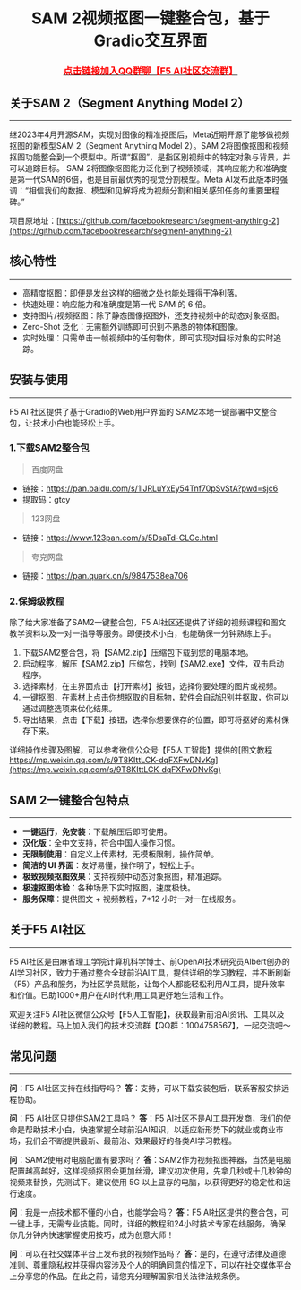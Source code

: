 # <center>SAM 2视频抠图一键整合包，基于Gradio交互界面</center>

### <center>[<font color='red'>点击链接加入QQ群聊【F5 AI社区交流群】</font>](https://qm.qq.com/q/UaxRVH3226)</center>



## 关于SAM 2（Segment Anything Model 2）
---
继2023年4月开源SAM，实现对图像的精准抠图后，Meta近期开源了能够做视频抠图的新模型SAM 2（Segment Anything Model 2）。SAM 2将图像抠图和视频抠图功能整合到一个模型中。所谓“抠图”，是指区别视频中的特定对象与背景，并可以追踪目标。
SAM 2将图像抠图能力泛化到了视频领域，其响应能力和准确度是第一代SAM的6倍，也是目前最优秀的视觉分割模型。Meta AI发布此版本时强调：“相信我们的数据、模型和见解将成为视频分割和相关感知任务的重要里程碑。”

项目原地址：[https://github.com/facebookresearch/segment-anything-2](https://github.com/facebookresearch/segment-anything-2)

## 核心特性
---
* 高精度抠图：即便是发丝这样的细微之处也能处理得干净利落。
* 快速处理：响应能力和准确度是第一代 SAM 的 6 倍。
* 支持图片/视频抠图：除了静态图像抠图外，还支持视频中的动态对象抠图。
* Zero-Shot 泛化：无需额外训练即可识别不熟悉的物体和图像。
* 实时处理：只需单击一帧视频中的任何物体，即可实现对目标对象的实时追踪。

## 安装与使用
---
F5 AI 社区提供了基于Gradio的Web用户界面的 SAM2本地一键部署中文整合包，让技术小白也能轻松上手。

### 1.下载SAM2整合包

> 百度网盘
* 链接：https://pan.baidu.com/s/1lJRLuYxEy54Tnf70pSvStA?pwd=sjc6 
* 提取码：gtcy

> 123网盘
* 链接：https://www.123pan.com/s/5DsaTd-CLGc.html

> 夸克网盘
* 链接：https://pan.quark.cn/s/9847538ea706

### 2.保姆级教程

除了给大家准备了SAM2一键整合包，F5 AI社区还提供了详细的视频课程和图文教学资料以及一对一指导等服务。即便技术小白，也能确保一分钟熟练上手。
1. 下载SAM2整合包，将【SAM2.zip】压缩包下载到您的电脑本地。
2. 启动程序，解压【SAM2.zip】压缩包，找到【SAM2.exe】文件，双击启动程序。
3. 选择素材，在主界面点击【打开素材】按钮，选择你要处理的图片或视频。
4. 一键抠图，在素材上点击你想抠取的目标物，软件会自动识别并抠取，你可以通过调整选项来优化结果。
5. 导出结果，点击【下载】按钮，选择你想要保存的位置，即可将抠好的素材保存下来。

详细操作步骤及图解，可以参考微信公众号【F5人工智能】提供的[图文教程 https://mp.weixin.qq.com/s/9T8KIttLCK-dqFXFwDNvKg](https://mp.weixin.qq.com/s/9T8KIttLCK-dqFXFwDNvKg)


## SAM 2一键整合包特点
---

* **一键运行，免安装**：下载解压后即可使用。
* **汉化版**：全中文支持，符合中国人操作习惯。
* **无限制使用**：自定义上传素材，无模板限制，操作简单。
* **简洁的 UI 界面**：友好易懂，操作明了，轻松上手。
* **极致视频抠图效果**：支持视频中动态对象抠图，精准追踪。
* **极速抠图体验**：各种场景下实时抠图，速度极快。
* **服务保障**：提供图文 + 视频教程，7*12 小时一对一在线服务。

## 关于F5 AI社区
---
F5 AI社区是由麻省理工学院计算机科学博士、前OpenAI技术研究员Albert创办的AI学习社区，致力于通过整合全球前沿AI工具，提供详细的学习教程，并不断刷新（F5）产品和服务，为社区学员赋能，让每个人都能轻松利用AI工具，提升效率和价值。已助1000+用户在AI时代利用工具更好地生活和工作。

欢迎关注F5 AI社区微信公众号【F5人工智能】，获取最新前沿AI资讯、工具以及详细的教程。马上加入我们的技术交流群【QQ群：1004758567】，一起交流吧～


## 常见问题
---
**问**：F5 AI社区支持在线指导吗？
**答**：支持，可以下载安装包后，联系客服安排远程协助。

**问**：F5 AI社区只提供SAM2工具吗？
**答**：F5 AI社区不是AI工具开发商，我们的使命是帮助技术小白，快速掌握全球前沿AI知识，以适应新形势下的就业或商业市场，我们会不断提供最新、最前沿、效果最好的各类AI学习教程。

**问**：SAM2使用对电脑配置有要求吗？
**答**：SAM2作为视频抠图神器，当然是电脑配置越高越好，这样视频抠图会更加丝滑，建议初次使用，先拿几秒或十几秒钟的视频来替换，先测试下。建议使用 5G 以上显存的电脑，以获得更好的稳定性和运行速度。

**问**：我是一点技术都不懂的小白，也能学会吗？
**答**：F5 AI社区提供的整合包，可一键上手，无需专业技能。同时，详细的教程和24小时技术专家在线服务，确保你几分钟内快速掌握使用技巧，成为创意大师！

**问**：可以在社交媒体平台上发布我的视频作品吗？
**答**：是的，在遵守法律及道德准则、尊重隐私权并获得内容涉及个人的明确同意的情况下，可以在社交媒体平台上分享您的作品。在此之前，请您充分理解国家相关法律法规条例。
